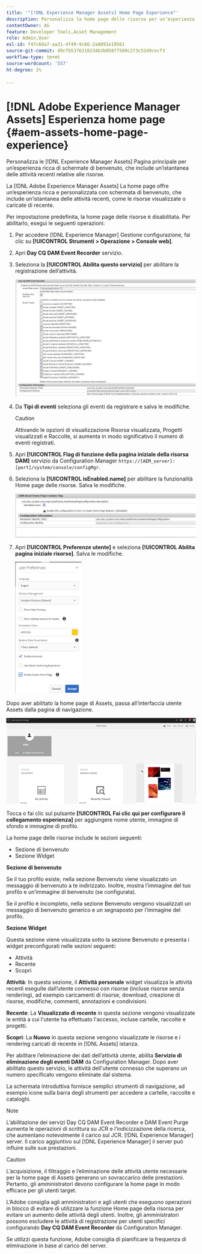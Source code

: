 ```yaml
---
title: '"[!DNL Experience Manager Assets] Home Page Experience"'
description: Personalizza la home page delle risorse per un’esperienza ricca di schermate di benvenuto, con un’istantanea delle attività recenti relative alle risorse.
contentOwner: AG
feature: Developer Tools,Asset Management
role: Admin,User
exl-id: f47c6da7-aa21-4f49-9c66-2a8091e19561
source-git-commit: d9cfb5376210234b3b05877509c273c52d9cecf3
workflow-type: tm+mt
source-wordcount: '557'
ht-degree: 1%

---
```


# [!DNL Adobe Experience Manager Assets] Esperienza home page {#aem-assets-home-page-experience}

Personalizza le [!DNL Experience Manager Assets] Pagina principale per un’esperienza ricca di schermate di benvenuto, che include un’istantanea delle attività recenti relative alle risorse.

La [!DNL Adobe Experience Manager Assets] La home page offre un’esperienza ricca e personalizzata con schermata di benvenuto, che include un’istantanea delle attività recenti, come le risorse visualizzate o caricate di recente.

Per impostazione predefinita, la home page delle risorse è disabilitata. Per abilitarlo, esegui le seguenti operazioni:

1. Per accedere [!DNL Experience Manager] Gestione configurazione, fai clic su **[!UICONTROL Strumenti > Operazione > Console web]**.
1. Apri **Day CQ DAM Event Recorder** servizio.
1. Seleziona la **[!UICONTROL Abilita questo servizio]** per abilitare la registrazione dell’attività.

   ![chlimage_1-250](assets/chlimage_1-250.png)

1. Da **Tipi di eventi** seleziona gli eventi da registrare e salva le modifiche.

   >[!CAUTION]
   >
   >Attivando le opzioni di visualizzazione Risorsa visualizzata, Progetti visualizzati e Raccolte, si aumenta in modo significativo il numero di eventi registrati.

1. Apri **[!UICONTROL Flag di funzione della pagina iniziale della risorsa DAM]** servizio da Configuration Manager `https://[AEM_server]:[port]/system/console/configMgr`.
1. Seleziona la **[!UICONTROL isEnabled.name]** per abilitare la funzionalità Home page delle risorse. Salva le modifiche.

   ![chlimage_1-251](assets/chlimage_1-251.png)

1. Apri **[!UICONTROL Preferenze utente]** e seleziona **[!UICONTROL Abilita pagina iniziale risorse]**. Salva le modifiche.

   ![user_preferences](assets/user_preferences.png)

Dopo aver abilitato la home page di Assets, passa all’interfaccia utente Assets dalla pagina di navigazione.

![home_page](assets/home_page.png)

Tocca o fai clic sul pulsante **[!UICONTROL Fai clic qui per configurare il collegamento esperienza]** per aggiungere nome utente, immagine di sfondo e immagine di profilo.

La home page delle risorse include le sezioni seguenti:

* Sezione di benvenuto
* Sezione Widget

**Sezione di benvenuto**

Se il tuo profilo esiste, nella sezione Benvenuto viene visualizzato un messaggio di benvenuto a te indirizzato. Inoltre, mostra l’immagine del tuo profilo e un’immagine di benvenuto (se configurata).

Se il profilo è incompleto, nella sezione Benvenuto vengono visualizzati un messaggio di benvenuto generico e un segnaposto per l’immagine del profilo.

**Sezione Widget**

Questa sezione viene visualizzata sotto la sezione Benvenuto e presenta i widget preconfigurati nelle sezioni seguenti:

* Attività
* Recente
* Scopri

**Attività**: In questa sezione, il **Attività personale** widget visualizza le attività recenti eseguite dall’utente connesso con risorse (incluse risorse senza rendering), ad esempio caricamenti di risorse, download, creazione di risorse, modifiche, commenti, annotazioni e condivisioni.

**Recente**: La **Visualizzato di recente** in questa sezione vengono visualizzate le entità a cui l&#39;utente ha effettuato l&#39;accesso, incluse cartelle, raccolte e progetti.

**Scopri**: La **Nuovo** in questa sezione vengono visualizzate le risorse e i rendering caricati di recente in [!DNL Assets] istanza.

Per abilitare l’eliminazione dei dati dell’attività utente, abilita **Servizio di eliminazione degli eventi DAM** da Configuration Manager. Dopo aver abilitato questo servizio, le attività dell&#39;utente connesso che superano un numero specificato vengono eliminate dal sistema.

La schermata introduttiva fornisce semplici strumenti di navigazione, ad esempio icone sulla barra degli strumenti per accedere a cartelle, raccolte e cataloghi.

>[!NOTE]
>
>L’abilitazione dei servizi Day CQ DAM Event Recorder e DAM Event Purge aumenta le operazioni di scrittura su JCR e l’indicizzazione della ricerca, che aumentano notevolmente il carico sul JCR. [!DNL Experience Manager] server. Il carico aggiuntivo sul [!DNL Experience Manager] il server può influire sulle sue prestazioni.

>[!CAUTION]
>
>L’acquisizione, il filtraggio e l’eliminazione delle attività utente necessarie per la home page di Assets generano un sovraccarico delle prestazioni. Pertanto, gli amministratori devono configurare la home page in modo efficace per gli utenti target.
>
>L’Adobe consiglia agli amministratori e agli utenti che eseguono operazioni in blocco di evitare di utilizzare la funzione Home page della risorsa per evitare un aumento delle attività degli utenti. Inoltre, gli amministratori possono escludere le attività di registrazione per utenti specifici configurando **Day CQ DAM Event Recorder** da Configuration Manager.
>
>Se utilizzi questa funzione, Adobe consiglia di pianificare la frequenza di eliminazione in base al carico del server.
